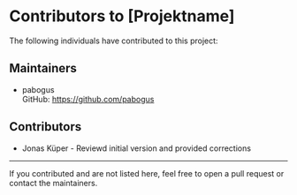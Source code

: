 # Contributors to [Projektname]

The following individuals have contributed to this project:

## Maintainers

- pabogus  
  GitHub: https://github.com/pabogus

## Contributors

- Jonas Küper - Reviewd initial version and provided corrections

---

If you contributed and are not listed here, feel free to open a pull request or contact the maintainers.

